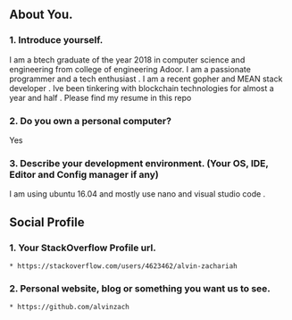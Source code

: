 ## About You.
### 1. Introduce yourself.

   I am a btech graduate of the year 2018 in computer science and engineering from college of engineering Adoor. I am a passionate programmer and a tech enthusiast . I am a recent gopher and MEAN stack developer . Ive been tinkering with blockchain technologies for almost a year and half . Please find my resume in this repo

### 2. Do you own a personal computer?

   Yes

### 3. Describe your development environment. (Your OS, IDE, Editor and Config manager if any)

   I am using ubuntu 16.04 and mostly use nano and visual studio code .

## Social Profile
### 1. Your StackOverflow Profile url.

    * https://stackoverflow.com/users/4623462/alvin-zachariah

### 2. Personal website, blog or something you want us to see.

    * https://github.com/alvinzach